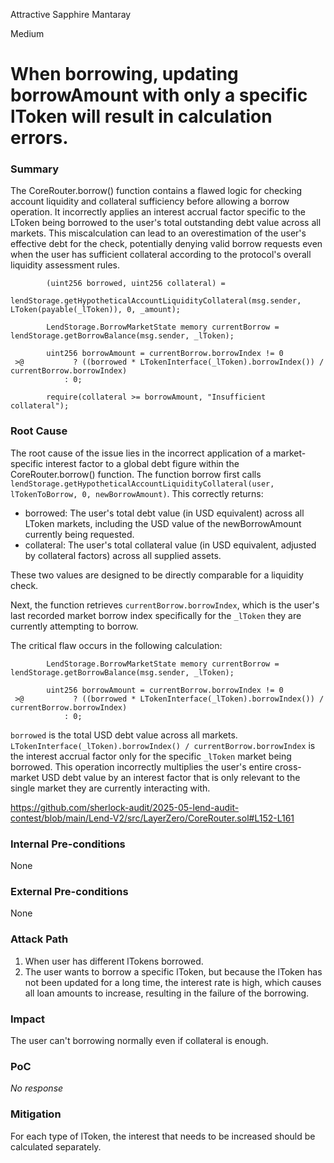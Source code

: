 Attractive Sapphire Mantaray

Medium

# When borrowing, updating borrowAmount with only a specific lToken will result in calculation errors.

### Summary

The CoreRouter.borrow() function contains a flawed logic for checking account liquidity and collateral sufficiency before allowing a borrow operation. It incorrectly applies an interest accrual factor specific to the LToken being borrowed to the user's total outstanding debt value across all markets. This miscalculation can lead to an overestimation of the user's effective debt for the check, potentially denying valid borrow requests even when the user has sufficient collateral according to the protocol's overall liquidity assessment rules.

```solidity
        (uint256 borrowed, uint256 collateral) =
            lendStorage.getHypotheticalAccountLiquidityCollateral(msg.sender, LToken(payable(_lToken)), 0, _amount);

        LendStorage.BorrowMarketState memory currentBorrow = lendStorage.getBorrowBalance(msg.sender, _lToken);

        uint256 borrowAmount = currentBorrow.borrowIndex != 0
 >@           ? ((borrowed * LTokenInterface(_lToken).borrowIndex()) / currentBorrow.borrowIndex)
            : 0;

        require(collateral >= borrowAmount, "Insufficient collateral");
```

### Root Cause

The root cause of the issue lies in the incorrect application of a market-specific interest factor to a global debt figure within the CoreRouter.borrow() function. The function borrow first calls `lendStorage.getHypotheticalAccountLiquidityCollateral(user, lTokenToBorrow, 0, newBorrowAmount)`. This correctly returns:
- borrowed: The user's total debt value (in USD equivalent) across all LToken markets, including the USD value of the newBorrowAmount currently being requested.
- collateral: The user's total collateral value (in USD equivalent, adjusted by collateral factors) across all supplied assets.

These two values are designed to be directly comparable for a liquidity check.

Next, the function retrieves `currentBorrow.borrowIndex`, which is the user's last recorded market borrow index specifically for the `_lToken` they are currently attempting to borrow.

The critical flaw occurs in the following calculation:

```solidity
        LendStorage.BorrowMarketState memory currentBorrow = lendStorage.getBorrowBalance(msg.sender, _lToken);

        uint256 borrowAmount = currentBorrow.borrowIndex != 0
 >@           ? ((borrowed * LTokenInterface(_lToken).borrowIndex()) / currentBorrow.borrowIndex)
            : 0;
```

`borrowed` is the total USD debt value across all markets. `LTokenInterface(_lToken).borrowIndex() / currentBorrow.borrowIndex` is the interest accrual factor only for the specific `_lToken` market being borrowed. This operation incorrectly multiplies the user's entire cross-market USD debt value by an interest factor that is only relevant to the single market they are currently interacting with.

https://github.com/sherlock-audit/2025-05-lend-audit-contest/blob/main/Lend-V2/src/LayerZero/CoreRouter.sol#L152-L161

### Internal Pre-conditions

None

### External Pre-conditions

None

### Attack Path

1. When user has different lTokens borrowed. 
2. The user wants to borrow a specific lToken, but because the lToken has not been updated for a long time, the interest rate is high, which causes all loan amounts to increase, resulting in the failure of the borrowing.

### Impact

The user can't borrowing normally even if collateral is enough.

### PoC

_No response_

### Mitigation

For each type of lToken, the interest that needs to be increased should be calculated separately.